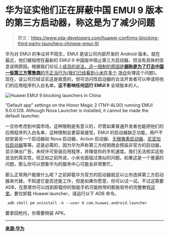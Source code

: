 # 华为证实他们正在屏蔽中国 EMUI 9 版本的第三方启动器，称这是为了减少问题

> 原文：<https://www.xda-developers.com/huawei-confirms-blocking-third-party-launchers-chinese-emui-9/>

华为对 EMUI 的争议并不陌生，EMUI 是该公司内部开发的 Android 版本。就在最近，他们被指控在最新的 EMUI 9 中国版中阻止第三方启动器，但没有具体的信息说明原因。根据我们论坛上[成员的说法，这一限制的原因是**据称是为了打击中国一些第三方零售商**的不正当行为(我们已经看到小米在](https://forum.xda-developers.com/huawei-p20-pro/how-to/emui-9-removes-default-launcher-options-t3853441)[多个](https://www.xda-developers.com/xiaomi-anti-rollback-protection-brick-phone/) [场合](https://www.xda-developers.com/flash-miui-global-locked-bootloader-xiaomi-brick/)处理这个问题)。现在，该公司已经证实这是故意的，但可访问性启动器的合法开发者可以申请将他们的应用程序列入白名单。**这不影响任何运行 EMUI 9** 全球版本的人。

 <picture>![Huawei EMUI 9 blocking launchers in China](img/cbe660a45a065989eb08bc664d1c806a.png)</picture> 

“Default app” settings on the Honor Magic 2 (TNY-AL00) running EMUI 9.0.0.128\. Although Nova Launcher is installed, it cannot be made the default launcher.

一旦你考虑到中国市场，这种限制是有意义的，尽管如果普通开发者也能把他们的应用程序列入白名单，这种限制会更容易接受。EMUI 的启动器缺乏功能，用户不妨安装另一个启动器如 Nova 启动器、Action 启动器、[无根像素启动器](https://www.xda-developers.com/rootless-pixel-launcher-google-play-store-pixel-bridge/)、[尼亚加拉启动器](https://www.xda-developers.com/niagara-launcher-minimalist-notifications/)等等。这是必需的，因为华为声称第三方经销商会预装非官方的启动器，显示弹出广告，未经许可安装应用程序，并降低你的手机速度。我们无法核实这些说法的真实性，但正如之前所说，小米也面临过类似的问题。如果这是一个普遍的问题，那么你可以想象华为的服务中心可能会非常繁忙。

那么正常用户能做什么呢？之前卸载华为官方的启动器就足以让你选择第三方启动器来代替。不知道它是否还能工作，但是如果你愿意，你可以试一试。不过这需要 ADB，在那里你可以找到卸载你的智能手机可能附带的膨胀软件的完整教程[这里](https://www.xda-developers.com/uninstall-carrier-oem-bloatware-without-root-access/)。要仅卸载 Huawei launcher，请运行以下 ADB 命令。

```
 adb shell pm uninstall -k --user 0 com.huawei.android.launcher 
```

要拿回枪托，你需要侧装 APK。

* * *

[**来源:华为**](https://club.huawei.com/thread-18575701-1-1.html)
